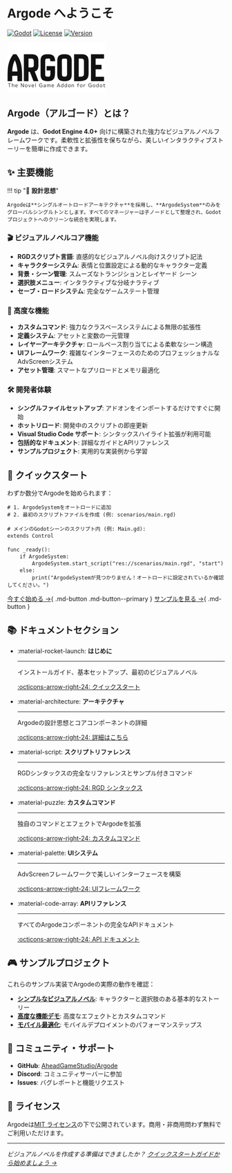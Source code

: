 # Argode へようこそ

[![Godot](https://img.shields.io/badge/Godot-4.0+-blue.svg)](https://godotengine.org/)
[![License](https://img.shields.io/badge/License-MIT-green.svg)](LICENSE)
[![Version](https://img.shields.io/badge/Version-2.0-orange.svg)](https://github.com/AheadGameStudio/Argode/releases)

![Argode Logo](images/ArgodeLogo.png)

## Argode（アルゴード）とは？

**Argode** は、**Godot Engine 4.0+** 向けに構築された強力なビジュアルノベルフレームワークです。柔軟性と拡張性を保ちながら、美しいインタラクティブストーリーを簡単に作成できます。

## ✨ 主要機能

!!! tip "🎯 **設計思想**"
    
    Argodeは**シングルオートロードアーキテクチャ**を採用し、**ArgodeSystem**のみをグローバルシングルトンとします。すべてのマネージャーは子ノードとして整理され、Godotプロジェクトへのクリーンな統合を実現します。

### 🎬 **ビジュアルノベルコア機能**
- **RGDスクリプト言語**: 直感的なビジュアルノベル向けスクリプト記法
- **キャラクターシステム**: 表情と位置設定による動的なキャラクター定義
- **背景・シーン管理**: スムーズなトランジションとレイヤード シーン
- **選択肢メニュー**: インタラクティブな分岐ナラティブ
- **セーブ・ロードシステム**: 完全なゲームステート管理

### 🎨 **高度な機能**
- **カスタムコマンド**: 強力なクラスベースシステムによる無限の拡張性
- **定義システム**: アセットと変数の一元管理
- **レイヤーアーキテクチャ**: ロールベース割り当てによる柔軟なシーン構造
- **UIフレームワーク**: 複雑なインターフェースのためのプロフェッショナルなAdvScreenシステム
- **アセット管理**: スマートなプリロードとメモリ最適化

### 🛠️ **開発者体験**
- **シングルファイルセットアップ**: アドオンをインポートするだけですぐに開始
- **ホットリロード**: 開発中のスクリプトの即座更新
- **Visual Studio Code サポート**: シンタックスハイライト拡張が利用可能
- **包括的なドキュメント**: 詳細なガイドとAPIリファレンス
- **サンプルプロジェクト**: 実用的な実装例から学習

## 🚀 クイックスタート

わずか数分でArgodeを始められます：

```gdscript
# 1. ArgodeSystemをオートロードに追加
# 2. 最初のスクリプトファイルを作成 (例: scenarios/main.rgd)

# メインのGodotシーンのスクリプト内 (例: Main.gd):
extends Control

func _ready():
    if ArgodeSystem:
        ArgodeSystem.start_script("res://scenarios/main.rgd", "start")
    else:
        print("ArgodeSystemが見つかりません！オートロードに設定されているか確認してください。")
```

[今すぐ始める →](getting-started/quick-start.ja.md){ .md-button .md-button--primary }
[サンプルを見る →](examples/simple-vn.ja.md){ .md-button }

## 📚 ドキュメントセクション

<div class="grid cards" markdown>

-   :material-rocket-launch: **はじめに**
    
    ---
    
    インストールガイド、基本セットアップ、最初のビジュアルノベル
    
    [:octicons-arrow-right-24: クイックスタート](getting-started/quick-start.ja.md)

-   :material-architecture: **アーキテクチャ**
    
    ---
    
    Argodeの設計思想とコアコンポーネントの詳細
    
    [:octicons-arrow-right-24: 詳細はこちら](architecture/design-philosophy.ja.md)

-   :material-script: **スクリプトリファレンス**
    
    ---
    
    RGDシンタックスの完全なリファレンスとサンプル付きコマンド
    
    [:octicons-arrow-right-24: RGD シンタックス](script/rgd-syntax.ja.md)

-   :material-puzzle: **カスタムコマンド**
    
    ---
    
    独自のコマンドとエフェクトでArgodeを拡張
    
    [:octicons-arrow-right-24: カスタムコマンド](custom-commands/overview.ja.md)

-   :material-palette: **UIシステム**
    
    ---
    
    AdvScreenフレームワークで美しいインターフェースを構築
    
    [:octicons-arrow-right-24: UIフレームワーク](ui/advscreen.ja.md)

-   :material-code-array: **APIリファレンス**
    
    ---
    
    すべてのArgodeコンポーネントの完全なAPIドキュメント
    
    [:octicons-arrow-right-24: API ドキュメント](api/argode-system.ja.md)

</div>

## 🎮 サンプルプロジェクト

これらのサンプル実装でArgodeの実際の動作を確認：

- **[シンプルなビジュアルノベル](examples/simple-vn.ja.md)**: キャラクターと選択肢のある基本的なストーリー
- **[高度な機能デモ](examples/custom-features.ja.md)**: 高度なエフェクトとカスタムコマンド
- **[モバイル最適化](examples/best-practices.ja.md)**: モバイルデプロイメントのパフォーマンステップス

## 🤝 コミュニティ・サポート

- **GitHub**: [AheadGameStudio/Argode](https://github.com/AheadGameStudio/Argode)
- **Discord**: コミュニティサーバーに参加
- **Issues**: バグレポートと機能リクエスト

## 📄 ライセンス

Argodeは[MIT ライセンス](https://github.com/AheadGameStudio/Argode/blob/main/LICENSE)の下で公開されています。商用・非商用問わず無料でご利用いただけます。

---

*ビジュアルノベルを作成する準備はできましたか？ [クイックスタートガイドから始めましょう →](getting-started/quick-start.ja.md)*
